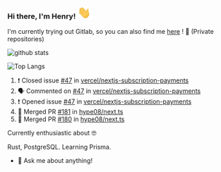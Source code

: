 ### Hi there, I'm Henry! <img src="https://github.com/hype08/hype08/blob/master/Hi.gif" width="30px"></h2>  
I'm currently trying out Gitlab, so you can also find me [here](https://gitlab.com/hype08/) ! 🦊 (Private repositories)

![github stats](https://github-readme-stats.vercel.app/api?username=hype08&show_icons=true) 

![Top Langs](https://github-readme-stats.vercel.app/api/top-langs/?username=hype08) 


<!--
**hype08/hype08** is a ✨ _special_ ✨ repository because its `README.md` (this file) appears on your GitHub profile.

---

### :zap: Recent Activity

<!--START_SECTION:activity-->
1. ❗️ Closed issue [#47](https://github.com/vercel/nextjs-subscription-payments/issues/47) in [vercel/nextjs-subscription-payments](https://github.com/vercel/nextjs-subscription-payments)
2. 🗣 Commented on [#47](https://github.com/vercel/nextjs-subscription-payments/issues/47) in [vercel/nextjs-subscription-payments](https://github.com/vercel/nextjs-subscription-payments)
3. ❗️ Opened issue [#47](https://github.com/vercel/nextjs-subscription-payments/issues/47) in [vercel/nextjs-subscription-payments](https://github.com/vercel/nextjs-subscription-payments)
4. 🎉 Merged PR [#181](https://github.com/hype08/next.ts/pull/181) in [hype08/next.ts](https://github.com/hype08/next.ts)
5. 🎉 Merged PR [#180](https://github.com/hype08/next.ts/pull/180) in [hype08/next.ts](https://github.com/hype08/next.ts)


<!--END_SECTION:activity-->


Currently enthusiastic about 🤓

Rust, PostgreSQL. Learning Prisma.

- 💬 Ask me about anything!
